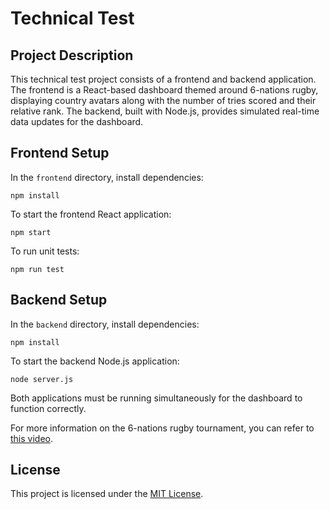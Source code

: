 # Technical Test

## Project Description

This technical test project consists of a frontend and backend application. The frontend is a React-based dashboard themed around 6-nations rugby, displaying country avatars along with the number of tries scored and their relative rank. The backend, built with Node.js, provides simulated real-time data updates for the dashboard.

## Frontend Setup

In the `frontend` directory, install dependencies:

`npm install`

To start the frontend React application:

`npm start`

To run unit tests:

`npm run test`

## Backend Setup

In the `backend` directory, install dependencies:

`npm install`

To start the backend Node.js application:

`node server.js`

Both applications must be running simultaneously for the dashboard to function correctly.

For more information on the 6-nations rugby tournament, you can refer to [this video](https://www.youtube.com/watch?v=QC_PJMSzjFY).

## License

This project is licensed under the [MIT License](LICENSE).